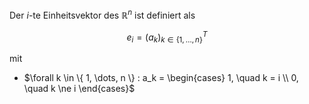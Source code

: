 Der $i$-te Einheitsvektor des $\mathbb{R}^n$ ist definiert als

$$
	e_i = (a_k)_{k \in \{ 1, \dots, n \}}^T
$$

mit
- $\forall k \in \{ 1, \dots, n \} : a_k = \begin{cases} 1, \quad k = i \\ 0, \quad k \ne i \end{cases}$
